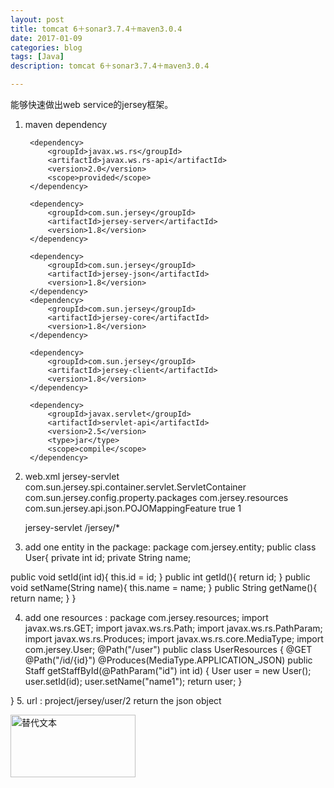 ```yaml
---
layout: post
title: tomcat 6＋sonar3.7.4＋maven3.0.4
date: 2017-01-09
categories: blog
tags: [Java]
description: tomcat 6＋sonar3.7.4＋maven3.0.4

---
```



能够快速做出web service的jersey框架。

1. maven dependency 
	<!-- jersey -->
		<dependency>
			<groupId>javax.ws.rs</groupId>
			<artifactId>javax.ws.rs-api</artifactId>
			<version>2.0</version>
			<scope>provided</scope>
		</dependency>

		<dependency>
			<groupId>com.sun.jersey</groupId>
			<artifactId>jersey-server</artifactId>
			<version>1.8</version>
		</dependency>

		<dependency>
			<groupId>com.sun.jersey</groupId>
			<artifactId>jersey-json</artifactId>
			<version>1.8</version>
		</dependency>
		<dependency>
			<groupId>com.sun.jersey</groupId>
			<artifactId>jersey-core</artifactId>
			<version>1.8</version>
		</dependency>
	<!-- jersey client -->
		<dependency>
			<groupId>com.sun.jersey</groupId>
			<artifactId>jersey-client</artifactId>
			<version>1.8</version>
		</dependency>
	<!-- servlet -->
		<dependency>
			<groupId>javax.servlet</groupId>
			<artifactId>servlet-api</artifactId>
			<version>2.5</version>
			<type>jar</type>
			<scope>compile</scope>
		</dependency>
2. web.xml
	<servlet>
		<servlet-name>jersey-servlet</servlet-name>
		<servlet-class>com.sun.jersey.spi.container.servlet.ServletContainer</servlet-class>
		<init-param>
			<param-name>com.sun.jersey.config.property.packages</param-name>
			<param-value>com.jersey.resources</param-value>
		</init-param>
		<init-param>
			<param-name>com.sun.jersey.api.json.POJOMappingFeature</param-name>
			<param-value>true</param-value>
		</init-param>
		<load-on-startup>1</load-on-startup>
	</servlet>

	<servlet-mapping>
		<servlet-name>jersey-servlet</servlet-name>
		<url-pattern>/jersey/*</url-pattern>
	</servlet-mapping>
3. add one entity in the package:
package com.jersey.entity;
public class User{
	private int id;
	private String name;
	
public void setId(int id){
		this.id = id;
	}
public int getId(){
		return id;
	}
public void setName(String name){
		this.name = name;
	}
public String getName(){
		return name;
	}
}


4. add one resources :
package com.jersey.resources;
import javax.ws.rs.GET;
import javax.ws.rs.Path;
import javax.ws.rs.PathParam;
import javax.ws.rs.Produces;
import javax.ws.rs.core.MediaType;
import com.jersey.User;
@Path("/user")
public class UserResources {
	@GET
	@Path("/id/{id}")
	@Produces(MediaType.APPLICATION_JSON)
	public Staff getStaffById(@PathParam("id") int id) {
		User user = new User();
		user.setId(id);
		user.setName("name1");
		return user;
	}

}
5. url : project/jersey/user/2
return the json object


<img src="/assets/image/test.png" alt="替代文本" title="标题文本" width="200" height = "100" />

